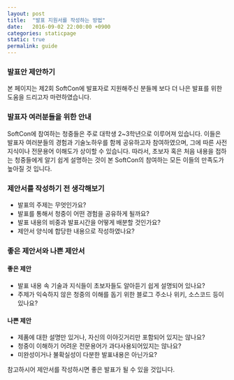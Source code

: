 ```yaml
---
layout: post
title:  "발표 지원서를 작성하는 방법"
date:   2016-09-02 22:00:00 +0900
categories: staticpage
static: true
permalink: guide
---
```


### 발표안 제안하기
본 페이지는 제2회 SoftCon에 발표자로 지원해주신 분들께 보다 더 나은 발표를 위한 도움을 드리고자 마련하였습니다. 


### 발표자 여러분들을 위한 안내
SoftCon에 참여하는 청중들은 주로 대학생 2~3학년으로 이루어져 있습니다. 이들은 발표자 여러분들의 경험과 기술노하우를 함께 공유하고자 참여하였으며, 그에 따른 사전지식이나 전문용어 이해도가 상이할 수 있습니다. 따라서, 초보자 혹은 처음 내용을 접하는 청중들에게 알기 쉽게 설명하는 것이 본 SoftCon의 참여하는 모든 이들의 만족도가 높아질 것 입니다.


### 제안서를 작성하기 전 생각해보기
* 발표의 주제는 무엇인가요?
* 발표를 통해서 청중이 어떤 경험을 공유하게 될까요?
* 발표 내용의 비중과 발표시간을 어떻게 배분할 것인가요?
* 제안서 양식에 합당한 내용으로 작성하였나요?


### 좋은 제안서와 나쁜 제안서

#### 좋은 제안
* 발표 내용 속 기술과 지식들이 초보자들도 알아듣기 쉽게 설명되어 있나요?
* 주제가 익숙하지 않은 청중의 이해를 돕기 위한 블로그 주소나 위키, 소스코드 등이 있나요?

#### 나쁜 제안
* 제품에 대한 설명만 있거나, 자신의 이야깃거리만 포함되어 있지는 않나요?
* 청중이 이해하기 어려운 전문용어가 과다사용되어있지는 않나요?
* 미완성이거나 불확실성이 다분한 발표내용은 아닌가요?


참고하시어 제안서를 작성하시면 좋은 발표가 될 수 있을 것입니다.
